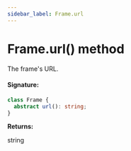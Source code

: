 ```yaml
---
sidebar_label: Frame.url
---
```


# Frame.url() method

The frame's URL.

#### Signature:

```typescript
class Frame {
  abstract url(): string;
}
```

**Returns:**

string
